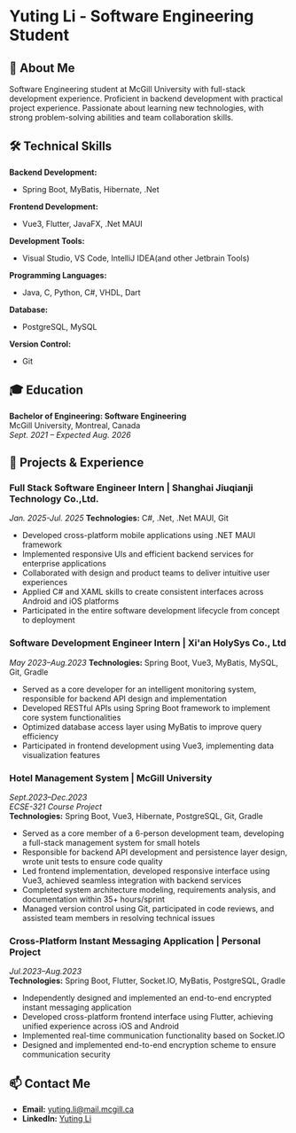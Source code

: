 # Yuting Li - Software Engineering Student

## 👋 About Me

Software Engineering student at McGill University with full-stack development experience. Proficient in backend development with practical project experience. Passionate about learning new technologies, with strong problem-solving abilities and team collaboration skills.

## 🛠️ Technical Skills

**Backend Development:**
- Spring Boot, MyBatis, Hibernate, .Net

**Frontend Development:**
- Vue3, Flutter, JavaFX, .Net MAUI

**Development Tools:**
- Visual Studio, VS Code, IntelliJ IDEA(and other Jetbrain Tools)

**Programming Languages:**
- Java, C, Python, C#, VHDL, Dart

**Database:**
- PostgreSQL, MySQL

**Version Control:**
- Git

## 🎓 Education

**Bachelor of Engineering: Software Engineering**  
McGill University, Montreal, Canada  
*Sept. 2021 – Expected Aug. 2026*

## 💼 Projects & Experience

### Full Stack Software Engineer Intern | Shanghai Jiuqianji Technology Co.,Ltd.
*Jan. 2025-Jul. 2025*
**Technologies:** C#, .Net, .Net MAUI, Git

- Developed cross-platform mobile applications using .NET MAUI framework
- Implemented responsive UIs and efficient backend services for enterprise applications
- Collaborated with design and product teams to deliver intuitive user experiences
- Applied C# and XAML skills to create consistent interfaces across Android and iOS platforms
- Participated in the entire software development lifecycle from concept to deployment

### Software Development Engineer Intern | Xi'an HolySys Co., Ltd
*May 2023–Aug.2023*
**Technologies:** Spring Boot, Vue3, MyBatis, MySQL, Git, Gradle

- Served as a core developer for an intelligent monitoring system, responsible for backend API design and implementation
- Developed RESTful APIs using Spring Boot framework to implement core system functionalities
- Optimized database access layer using MyBatis to improve query efficiency
- Participated in frontend development using Vue3, implementing data visualization features

### Hotel Management System | McGill University
*Sept.2023–Dec.2023*  
*ECSE-321 Course Project*  
**Technologies:** Spring Boot, Vue3, Hibernate, PostgreSQL, Git, Gradle

- Served as a core member of a 6-person development team, developing a full-stack management system for small hotels
- Responsible for backend API development and persistence layer design, wrote unit tests to ensure code quality
- Led frontend implementation, developed responsive interface using Vue3, achieved seamless integration with backend services
- Completed system architecture modeling, requirements analysis, and documentation within 35+ hours/sprint
- Managed version control using Git, participated in code reviews, and assisted team members in resolving technical issues

### Cross-Platform Instant Messaging Application | Personal Project
*Jul.2023–Aug.2023*  
**Technologies:** Spring Boot, Flutter, Socket.IO, MyBatis, PostgreSQL, Gradle

- Independently designed and implemented an end-to-end encrypted instant messaging application
- Developed cross-platform frontend interface using Flutter, achieving unified experience across iOS and Android
- Implemented real-time communication functionality based on Socket.IO
- Designed and implemented end-to-end encryption scheme to ensure communication security

## 📫 Contact Me

- **Email:** yuting.li@mail.mcgill.ca
- **LinkedIn:** [Yuting Li](https://www.linkedin.com/in/yuting-li-aab53521a/)
